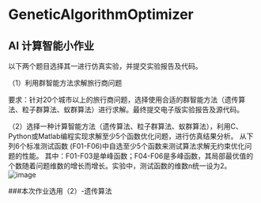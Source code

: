 # GeneticAlgorithmOptimizer

## AI 计算智能小作业
以下两个题目选择其一进行仿真实验，并提交实验报告及代码。

（1）利用群智能方法求解旅行商问题

要求：针对20个城市以上的旅行商问题，选择使用合适的群智能方法（遗传算法、粒子群算法、蚁群算法）进行求解。最终提交电子版实验报告及源代码。

（2）选择一种计算智能方法（遗传算法、粒子群算法、蚁群算法），利用C、Python或Matlab编程实现求解至少5个函数优化问题，进行仿真结果分析。
从下列6个标准测试函数 (F01-F06)中自选至少5个函数来测试算法求解无约束优化问题的性能。
其中：F01-F03是单峰函数；F04-F06是多峰函数，其局部最优值的个数随着问题维数的增长而增长。实验中，测试函数的维数n统一设为2。
![image](https://user-images.githubusercontent.com/43678037/205490446-9e14410c-e702-47a8-bf52-bb2528dcb652.png)

###本次作业选用（2）-遗传算法
